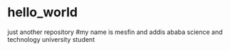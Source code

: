 # hello_world
just another repository
#my name is mesfin and addis ababa science and technology university student
